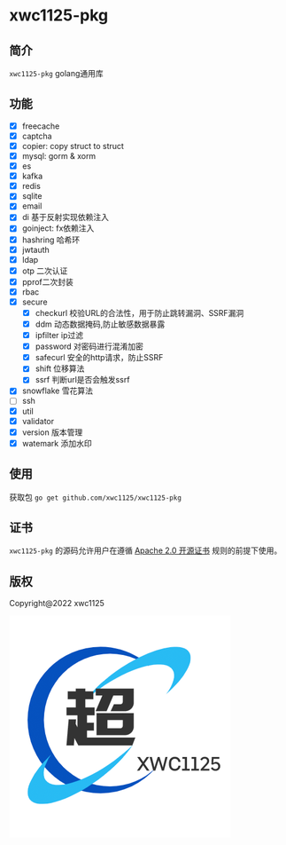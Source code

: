 # xwc1125-pkg

## 简介

`xwc1125-pkg` golang通用库

## 功能

- [x] freecache
- [x] captcha
- [x] copier: copy struct to struct
- [x] mysql: gorm & xorm
- [x] es
- [x] kafka
- [x] redis
- [x] sqlite
- [x] email
- [x] di 基于反射实现依赖注入
- [x] goinject: fx依赖注入
- [x] hashring 哈希环
- [x] jwtauth
- [x] ldap
- [x] otp 二次认证
- [x] pprof二次封装
- [x] rbac
- [x] secure
    - [x] checkurl 校验URL的合法性，用于防止跳转漏洞、SSRF漏洞
    - [x] ddm 动态数据掩码,防止敏感数据暴露
    - [x] ipfilter ip过滤
    - [x] password 对密码进行混淆加密
    - [x] safecurl 安全的http请求，防止SSRF
    - [x] shift 位移算法
    - [x] ssrf 判断url是否会触发ssrf
- [x] snowflake 雪花算法
- [ ] ssh
- [x] util
- [x] validator
- [x] version 版本管理
- [x] watemark 添加水印

## 使用

获取包 `go get github.com/xwc1125/xwc1125-pkg`

## 证书

`xwc1125-pkg` 的源码允许用户在遵循 [Apache 2.0 开源证书](LICENSE) 规则的前提下使用。

## 版权

Copyright@2022 xwc1125

![xwc1125](./logo.png)
